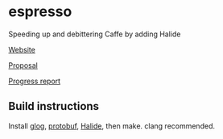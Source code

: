 # espresso
Speeding up and debittering Caffe by adding Halide

[Website](http://jczhang.github.io/espresso/)

[Proposal](http://jczhang.github.io/espresso/proposal.html)

[Progress report](http://jczhang.github.io/espresso/checkpoint.html)

## Build instructions
Install [glog](https://code.google.com/p/google-glog/), [protobuf](https://github.com/google/protobuf), [Halide](https://github.com/halide/Halide/releases), then make. clang recommended.
